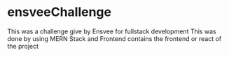 # ensveeChallenge
This was a challenge give by Ensvee for fullstack development
This was done by using MERN Stack and Frontend contains the frontend or react of the project 
